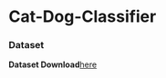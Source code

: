 # Cat-Dog-Classifier



### Dataset

**Dataset Download**[here](ttps://github.com/Abdul-Jaweed/Cat-Dog-Classifier/raw/main/dataset/cat-dog-data.zip)